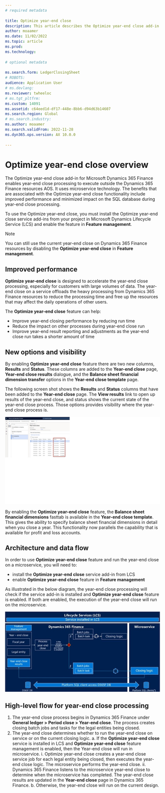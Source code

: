 ```yaml
---
# required metadata

title: Optimize year-end close 
description: This article describes the Optimize year-end close add-in that is available for the general ledger year-end close process. 
author: moaamer
ms.date: 11/02/2022
ms.topic: article
ms.prod: 
ms.technology: 

# optional metadata

ms.search.form: LedgerClosingSheet
# ROBOTS: 
audience: Application User
# ms.devlang: 
ms.reviewer: twheeloc
# ms.tgt_pltfrm: 
ms.custom: 14091
ms.assetid: c64eed1d-df17-448e-8bb6-d94d63b14607
ms.search.region: Global
# ms.search.industry: 
ms.author: moaamer
ms.search.validFrom: 2022-11-28
ms.dyn365.ops.version: AX 10.0.0

---
```


# Optimize year-end close overview

The Optimize year-end close add-in for Microsoft Dynamics 365 Finance enables year-end close processing to execute outside the Dynamics 365 Finance resources AOS. It 
uses microservice technology. The benefits that are associated with the Optimize year-end close functionality include improved performance and minimized impact on the 
SQL database during year-end close processing. 

To use the Optimize year-end close, you must install the Optimize year-end close service add-ins from your project in Microsoft Dynamics Lifecycle Service (LCS) and 
enable the feature in **Feature management**.

> [!NOTE] 
> You can still use the current year-end close on Dynamics 365 Finance resources by disabling the **Optimize year-end close** in **Feature management**. 

## Improved performance

**Optimize year-end close** is designed to accelerate the year-end close processing, especially for customers with large volumes of data. The year-end close on a service offloads the heavy processing from Dynamics 365 Finance resources to reduce the processing time and free up the resources that may affect the daily operations of other users. 

The **Optimize year-end close** feature can help:

 - Improve year-end closing performance by reducing run time
 - Reduce the impact on other processes during year-end close run
 - Improve year-end result reporting and adjustments as the year-end close run takes a shorter amount of time

## New options and visibility
By enabling **Optimize year-end close** feature there are two new columns, **Results** and **Status**. These columns are added to the **Year-end close** page, **Year-end close results** dialogue, and the **Balance sheet financial dimension transfer** options in the **Year-end close template** page. 

The following screen shot shows the **Results** and **Status** columns that have been added to the **Year-end close** page. The **View results** link to open up results of the year-end close, and status shows the current state of the year-end close process. Those options provides visibility where the year-end close process is. 

[![Year-end close.](./media/yearendclose.jpg)](./media/yearendclose.jpg)

By enabling the **Optimize year-end close** feature, the **Balance sheet financial dimensions** fasttab is available in the **Year-end close template**. This gives the ability to specify balance sheet financial dimensions in detail when you close a year. This functionality now parallels the capability that is available for profit and loss accounts.

## Architecture and data flow 

In order to use **Optimize year-end close** feature and run the year-end close on a microservice, you will need to:
 - install the **Optimize year-end close** service add-in from LCS 
 - enable **Optimize year-end close** feature in **Feature management** 
 
As illustrated in the below diagram, the year-end close processing will check if the service add-in is installed and **Optimize year-end close** feature is enabled. If both are enabled, the execution of the year-end close will run on the microservice.

[![Lifecycle services.](./media/Lifecycle-services.jpg)](./media/Lifecycle-services.jpg)


## High-level flow for year-end close processing

1.	The year-end close process begins in Dynamics 365 Finance under **General ledger > Period close > Year-end close**. The process creates closing batch jobs
and tasks for the legal entities being closed.
2.	The year-end close determines whether to run the year-end close on service or on the current closing logic. 
    a.	If the **Optimize year-end close** service is installed in LCS and **Optimize year-end close** feature management is enabled, then the Year-end close will run in microservice. 
        i.	Optimize year-end close creates a year-end close service job for each legal entity being closed, then executes the year-end close logic. The microservice 
        performs the year-end close. 
        ii.	Dynamics 365 Finance listens to the microservice year-end close to determine when the microservice has completed. The year-end close results are updated in 
        the **Year-end close** page in Dynamics 365 Finance. 
    b.	Otherwise, the year-end close will run on the current design.
